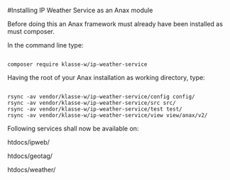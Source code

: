 #Installing IP Weather Service as an Anax module

Before doing this an Anax framework must already have been installed as must composer.

In the command line type:

<pre><code>
composer require klasse-w/ip-weather-service
</code></pre>

Having the root of your Anax installation as working directory, type:

<pre><code>
rsync -av vendor/klasse-w/ip-weather-service/config config/
rsync -av vendor/klasse-w/ip-weather-service/src src/
rsync -av vendor/klasse-w/ip-weather-service/test test/
rsync -av vendor/klasse-w/ip-weather-service/view view/anax/v2/
</code></pre>


Following services shall now be available on:

htdocs/ipweb/

htdocs/geotag/

htdocs/weather/
